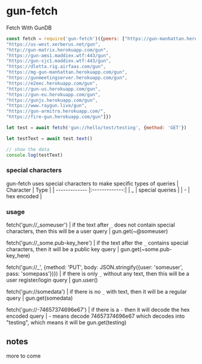 # gun-fetch

Fetch With GunDB

```javascript
const fetch = require('gun-fetch')({peers: ["https://gun-manhattan.herokuapp.com/gun",
"https://us-west.xerberus.net/gun",
"http://gun-matrix.herokuapp.com/gun",
"https://gun-ams1.maddiex.wtf:443/gun",
"https://gun-sjc1.maddiex.wtf:443/gun",
"https://dletta.rig.airfaas.com/gun",
"https://mg-gun-manhattan.herokuapp.com/gun",
"https://gunmeetingserver.herokuapp.com/gun",
"https://e2eec.herokuapp.com/gun",
"https://gun-us.herokuapp.com/gun",
"https://gun-eu.herokuapp.com/gun",
"https://gunjs.herokuapp.com/gun",
"https://www.raygun.live/gun",
"https://gun-armitro.herokuapp.com/",
"https://fire-gun.herokuapp.com/gun"]})

let test = await fetch('gun://hello/test/testing', {method: 'GET'})

let testText = await test.text()

// show the data
console.log(testText)
```
### special characters
gun-fetch uses special characters to make specific types of queries
| Character        | Type           |
| ------------- |:-------------:|
| _ | special queries |
| - | hex encoded     |

### usage
fetch('gun://_someuser') | if the text after `_` does not contain special characters, then this will be a user query | gun.get(~@someuser)

fetch('gun://_some.pub-key_here') | if the text after the `_` contains special characters, then it will be a public key query | gun.get(~some.pub-key_here)

fetch('gun://_', {method: 'PUT', body: JSON.stringify({user: 'someuser', pass: 'somepass'})}) | if there is only `_` without any text, then this will be a user register/login query | gun.user()

fetch('gun://somedata') | if there is no `_` with text, then it will be a regular query | gun.get(somedata)

fetch('gun://-74657374696e67') | if there is a `-` then it will decode the hex encoded query | - means decode 74657374696e67 which decodes into "testing", which means it will be gun.get(testing)

## notes
more to come